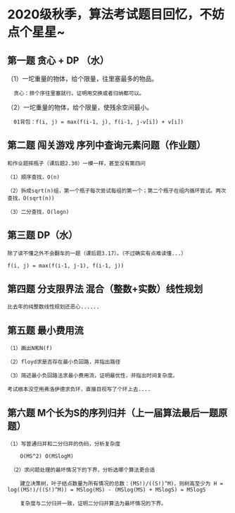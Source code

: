 # 2020级秋季，算法考试题目回忆，不妨点个星星~


## 第一题 贪心 + DP （水）
  
  （1）一坨重量的物体，给个限量，往里塞最多的物品。
      
      贪心：排个序往里塞就行。证明用交换或者归纳都可以。
  
  （2）一坨重量的物体，给个限量，使残余空间最小。
  
      01背包：f(i, j) = max(f(i-1, j), f(i-1, j-v[i]) + v[i])
      
      
## 第二题 闯关游戏 序列中查询元素问题（作业题）

    和作业题摔瓶子（课后题2.30）一模一样，甚至没有第四问
    
    （1）顺序查找，O(n)
    
    （2）拆成sqrt(n)组，第一个瓶子每次尝试每组的第一个；第二个瓶子在组内循环尝试。两次查找，O(sqrt(n))
    
    （3）二分查找，O(logn)
    
    
## 第三题 DP（水）

    除了读不懂之外不会翻车的一题（课后题3.17）。（不过确实有点难读懂...）
    
    f(i, j) = max(f(i-1, j-1), f(i-1, j))


## 第四题 分支限界法 混合（整数+实数）线性规划

    比去年的纯整数线性规划还恶心......


## 第五题 最小费用流

    （1）画出N和N(f)
    
    （2）floyd求是否存在最小负回路，并指出路径
    
    （3）简述最小负回路法求最小费用流，证明最优性，并指出时间复杂度。
    
    考试根本没空用弗洛伊德求负环，直接目视写了个环上去....


## 第六题 M个长为S的序列归并（上一届算法最后一题原题）

    （1）写普通归并和二分归并的伪码，分析复杂度
    
        O(MS^2) O(MSlogM)
     
     （2）求问题处理的最坏情况下的下界，分析选哪个算法更合适
     
        建立决策树，叶子结点数量为所有情况的总数：(MS!)/((S!)^M)，则树高至少为 H = log((MS!)/((S!)^M)) = MSlog(MS) - (MSlog(MS) + MSlogS) = MSlogS
        
        复杂度与二分归并一致，证明二分归并算法为最坏情况的下界。
        
